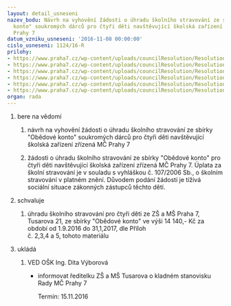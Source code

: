 ```yaml
---
layout: detail_usneseni
nazev_bodu: Návrh na vyhovění žádosti o úhradu školního stravování ze sbírky "Obědové
  konto" soukromých dárců pro čtyři děti navštěvující školská zařízení zřízená MČ
  Prahy 7
datum_vzniku_usneseni: '2016-11-08 00:00:00'
cislo_usneseni: 1124/16-R
prilohy:
- https://www.praha7.cz/wp-content/uploads/councilResolution/Resolutions/28340/export/2ZadostZSTusarovaI~130998.pdf
- https://www.praha7.cz/wp-content/uploads/councilResolution/Resolutions/28340/export/3ZadostZSTusarovaII~130996.pdf
- https://www.praha7.cz/wp-content/uploads/councilResolution/Resolutions/28340/export/4ZadostZSTusarovaIII~130994.pdf
- https://www.praha7.cz/wp-content/uploads/councilResolution/Resolutions/28340/export/5ZadostZSTusarovaIV~130992.pdf
- https://www.praha7.cz/wp-content/uploads/councilResolution/Resolutions/28340/export/6RekapitulaceOK~130990.xlsx
- https://www.praha7.cz/wp-content/uploads/councilResolution/Resolutions/28340/export/export~297407.pdf
organ: rada
---
```

<ol class="urzList_view" id="urzList">
<li class="urzClass1" id=""><span name="1">bere na vědomí</span> 
<ol class="urzOlClass">
<li class="urzClass2" style="TEXT-ALIGN: left" id=""><span><p>návrh na vyhovění žádosti o úhradu školního stravování ze sbírky "Obědové konto" soukromých dárců pro čtyři děti navštěvující školská zařízení zřízená MČ Prahy 7</p></span></li><li class="urzClass2" id="" style="text-align: left;"><span><p>žádosti o úhradu školního stravování ze sbírky "Obědové konto" pro čtyři děti navštěvující školská zařízení zřízená MČ Prahy 7. Úplata za školní stravování je v souladu s vyhláškou č. 107/2006 Sb., o školním stravování v platném znění. Důvodem podání žádostí je tíživá sociální situace zákonných zástupců těchto dětí.</p></span></li></ol></li>
<li class="urzClass1" id=""><span name="24">schvaluje</span> 
<ol class="urzOlClass">
<li class="urzClass2" style="TEXT-ALIGN: left" id=""><span><p>úhradu školního stravování pro čtyři děti ze ZŠ a MŠ Praha 7, Tusarova 21, ze sbírky "Obědové konto" ve výši 14 140,- Kč za období od 1.9.2016 do 31,1,2017, dle Příloh <br>č. 2,3,4 a 5, tohoto materiálu</p></span></li></ol></li><li class="urzClass1" id="urzUkoly"><span name="1">ukládá</span><ol class="urzOlClass"><li class="urzClass2"><span><p>VED OŠK Ing. Dita Výborová</p></span><ul class="urzUlClass"><li class="urzClass3"><span><p>informovat ředitelku ZŠ a MŠ Tusarova o kladném stanovisku Rady MČ Prahy 7</p></span><span class="urzUkolTermin">  Termín:&nbsp;15.11.2016</span></li></ul></li></ol></li>
</ol>